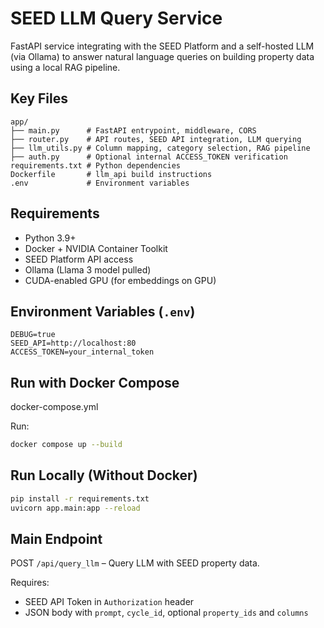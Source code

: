 # SEED LLM Query Service

FastAPI service integrating with the SEED Platform and a self-hosted LLM (via Ollama) to answer natural language queries on building property data using a local RAG pipeline.

## Key Files

```
app/
├── main.py      # FastAPI entrypoint, middleware, CORS
├── router.py    # API routes, SEED API integration, LLM querying
├── llm_utils.py # Column mapping, category selection, RAG pipeline
├── auth.py      # Optional internal ACCESS_TOKEN verification
requirements.txt # Python dependencies
Dockerfile       # llm_api build instructions
.env             # Environment variables
```

## Requirements

- Python 3.9+
- Docker + NVIDIA Container Toolkit
- SEED Platform API access
- Ollama (Llama 3 model pulled)
- CUDA-enabled GPU (for embeddings on GPU)

## Environment Variables (`.env`)

```
DEBUG=true
SEED_API=http://localhost:80
ACCESS_TOKEN=your_internal_token
```

## Run with Docker Compose

docker-compose.yml

Run:
```bash
docker compose up --build
```

## Run Locally (Without Docker)

```bash
pip install -r requirements.txt
uvicorn app.main:app --reload
```

## Main Endpoint

POST `/api/query_llm` – Query LLM with SEED property data.

Requires:
- SEED API Token in `Authorization` header
- JSON body with `prompt`, `cycle_id`, optional `property_ids` and `columns`
